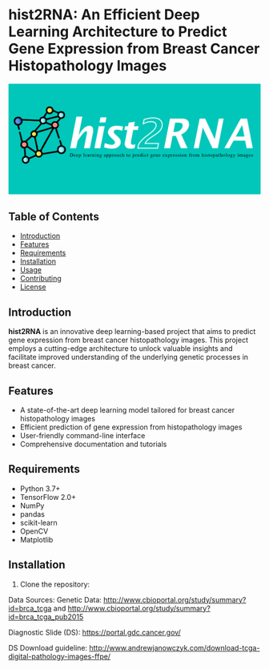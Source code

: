 # hist2RNA: An Efficient Deep Learning Architecture to Predict Gene Expression from Breast Cancer Histopathology Images

![hist2RNA banner](https://github.com/raktim-mondol/hist2RNA/blob/main/banner_hist2RNA_updated.png)

## Table of Contents
- [Introduction](#introduction)
- [Features](#features)
- [Requirements](#requirements)
- [Installation](#installation)
- [Usage](#usage)
- [Contributing](#contributing)
- [License](#license)

## Introduction

**hist2RNA** is an innovative deep learning-based project that aims to predict gene expression from breast cancer histopathology images. This project employs a cutting-edge architecture to unlock valuable insights and facilitate improved understanding of the underlying genetic processes in breast cancer.

## Features

- A state-of-the-art deep learning model tailored for breast cancer histopathology images
- Efficient prediction of gene expression from histopathology images
- User-friendly command-line interface
- Comprehensive documentation and tutorials

## Requirements

- Python 3.7+
- TensorFlow 2.0+
- NumPy
- pandas
- scikit-learn
- OpenCV
- Matplotlib

## Installation

1. Clone the repository:





Data Sources:
Genetic Data: http://www.cbioportal.org/study/summary?id=brca_tcga
and http://www.cbioportal.org/study/summary?id=brca_tcga_pub2015

Diagnostic Slide (DS): https://portal.gdc.cancer.gov/

DS Download guideline: http://www.andrewjanowczyk.com/download-tcga-digital-pathology-images-ffpe/
